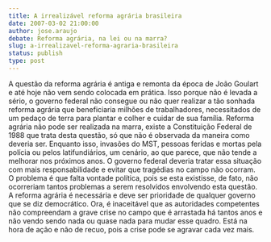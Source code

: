 ```yaml
---
title: A irrealizável reforma agrária brasileira
date: 2007-03-02 21:00:00
author: jose.araujo
debate: Reforma agrária, na lei ou na marra?
slug: a-irrealizavel-reforma-agraria-brasileira
status: publish 
type: post
---
```


A questão da reforma agrária é antiga e remonta da época de João Goulart e até hoje não vem sendo colocada em prática. Isso porque não é levada a sério, o governo federal não consegue ou não quer realizar a tão sonhada reforma agrária que beneficiaria milhões de trabalhadores, necessitados de um pedaço de terra para plantar e colher e cuidar de sua família. Reforma agrária não pode ser realizada na marra, existe a Constituição Federal de 1988 que trata desta questão, só que não é observada da maneira como deveria ser. Enquanto isso, invasões do MST, pessoas feridas e mortas pela polícia ou pelos latifundiários, um cenário, ao que parece, que não tende a melhorar nos próximos anos. O governo federal deveria tratar essa situação com mais responsabilidade e evitar que tragédias no campo não ocorram. O problema é que falta vontade política, pois se esta existisse, de fato, não ocorreriam tantos problemas a serem resolvidos envolvendo esta questão. A reforma agrária é necessária e deve ser prioridade de qualquer governo que se diz democrático. Ora, é inaceitável que as autoridades competentes não compreendam a grave crise no campo que é arrastada há tantos anos e não vendo sendo nada ou quase nada para mudar esse quadro. Está na hora de ação e não de recuo, pois a crise pode se agravar cada vez mais.
